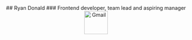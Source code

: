 <div style="text-align: center;">## Ryan Donald
### Frontend developer, team lead and aspiring manager
<a href="mailto:ryan@rollingcreative.co.za" title="Email">
    <img src="https://cdn-icons-png.flaticon.com/128/732/732200.png" data-src="https://cdn-icons-png.flaticon.com/128/732/732200.png" alt="Gmail" title="Gmail" width="64" height="64" srcset="https://cdn-icons-png.flaticon.com/128/732/732200.png 4x">
</a>
